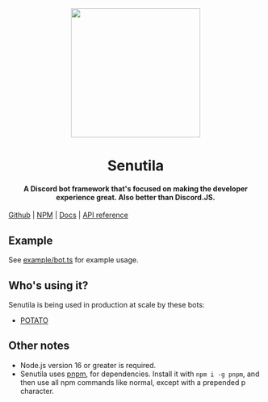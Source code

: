 <div align="center">
  <img src="https://raw.githubusercontent.com/edazpotato/senutila/main/images/logo.png" width="256" height="256" /> 
  <h1>Senutila</h1>
  <h4>A Discord bot framework that's focused on making the developer experience great. Also better than Discord.JS.</h4>
</div>

[Github](https://github.com/edazpotato/senutila) | [NPM](https://www.npmjs.com/package/senutila) | [Docs](https://senutila.edaz.codes/) | [API reference](https://api.senutila.edaz.codes/)

## Example

See [example/bot.ts](https://github.com/edazpotato/senutila/blob/main/example/bot.ts) for example usage.

## Who's using it?

Senutila is being used in production at scale by these bots:

-   [POTATO](https://github.com/edazpotato/POTATO)

## Other notes

-   Node.js version 16 or greater is required.
-   Senutila uses [pnpm](https://pnpm.io/), for dependencies. Install it with `npm i -g pnpm`, and then use all npm commands like normal, except with a prepended p character.
